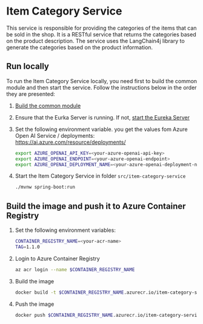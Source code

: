 # Item Category Service

This service is responsible for providing the categories of the items that can be sold in the shop. It is a RESTful service that returns the categories based on the product description. The service uses the LangChain4j library to generate the categories based on the product information.

## Run locally

To run the Item Category Service locally, you need first to build the common module and then start the service. Follow the instructions below in the order they are presented:

1. [Build the common module](../java-ai-common/common/README.md)
2. Ensure that the Eurka Server is running. If not, [start the Eureka Server](../eureka-server/README.md)
3. Set the following environment variable. you get the values fom Azure Open AI Service / deployments: https://ai.azure.com/resource/deployments/

    ```bash
    export AZURE_OPENAI_API_KEY=<your-azure-openai-api-key>
    export AZURE_OPENAI_ENDPOINT=<your-azure-openai-endpoint>
    export AZURE_OPENAI_DEPLOYMENT_NAME=<your-azure-openai-deployment-name>
    ```
4. Start the Item Category Service in folder `src/item-category-service`

    ```bash
    ./mvnw spring-boot:run
    ```

## Build the image and push it to Azure Container Registry

1. Set the following environment variables:

    ```bash
    CONTAINER_REGISTRY_NAME=<your-acr-name>
    TAG=1.1.0
    ```

2. Login to Azure Container Registry

    ```bash
    az acr login --name $CONTAINER_REGISTRY_NAME
    ```

3. Build the image

    ```bash
    docker build -t $CONTAINER_REGISTRY_NAME.azurecr.io/item-category-service:$TAG .
    ```

4. Push the image

    ```bash
    docker push $CONTAINER_REGISTRY_NAME.azurecr.io/item-category-service:$TAG
    ```
